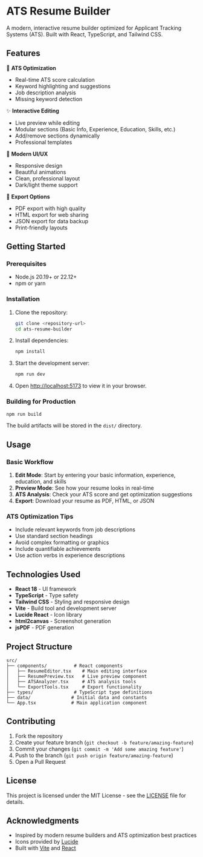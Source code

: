 # ATS Resume Builder

A modern, interactive resume builder optimized for Applicant Tracking Systems (ATS). Built with React, TypeScript, and Tailwind CSS.

## Features

🎯 **ATS Optimization**

- Real-time ATS score calculation
- Keyword highlighting and suggestions
- Job description analysis
- Missing keyword detection

✨ **Interactive Editing**

- Live preview while editing
- Modular sections (Basic Info, Experience, Education, Skills, etc.)
- Add/remove sections dynamically
- Professional templates

📱 **Modern UI/UX**

- Responsive design
- Beautiful animations
- Clean, professional layout
- Dark/light theme support

📄 **Export Options**

- PDF export with high quality
- HTML export for web sharing
- JSON export for data backup
- Print-friendly layouts

## Getting Started

### Prerequisites

- Node.js 20.19+ or 22.12+
- npm or yarn

### Installation

1. Clone the repository:

   ```bash
   git clone <repository-url>
   cd ats-resume-builder
   ```

2. Install dependencies:

   ```bash
   npm install
   ```

3. Start the development server:

   ```bash
   npm run dev
   ```

4. Open [http://localhost:5173](http://localhost:5173) to view it in your browser.

### Building for Production

```bash
npm run build
```

The build artifacts will be stored in the `dist/` directory.

## Usage

### Basic Workflow

1. **Edit Mode**: Start by entering your basic information, experience, education, and skills
2. **Preview Mode**: See how your resume looks in real-time
3. **ATS Analysis**: Check your ATS score and get optimization suggestions
4. **Export**: Download your resume as PDF, HTML, or JSON

### ATS Optimization Tips

- Include relevant keywords from job descriptions
- Use standard section headings
- Avoid complex formatting or graphics
- Include quantifiable achievements
- Use action verbs in experience descriptions

## Technologies Used

- **React 18** - UI framework
- **TypeScript** - Type safety
- **Tailwind CSS** - Styling and responsive design
- **Vite** - Build tool and development server
- **Lucide React** - Icon library
- **html2canvas** - Screenshot generation
- **jsPDF** - PDF generation

## Project Structure

```
src/
├── components/          # React components
│   ├── ResumeEditor.tsx    # Main editing interface
│   ├── ResumePreview.tsx   # Live preview component
│   ├── ATSAnalyzer.tsx     # ATS analysis tools
│   └── ExportTools.tsx     # Export functionality
├── types/               # TypeScript type definitions
├── data/               # Initial data and constants
└── App.tsx             # Main application component
```

## Contributing

1. Fork the repository
2. Create your feature branch (`git checkout -b feature/amazing-feature`)
3. Commit your changes (`git commit -m 'Add some amazing feature'`)
4. Push to the branch (`git push origin feature/amazing-feature`)
5. Open a Pull Request

## License

This project is licensed under the MIT License - see the [LICENSE](LICENSE) file for details.

## Acknowledgments

- Inspired by modern resume builders and ATS optimization best practices
- Icons provided by [Lucide](https://lucide.dev/)
- Built with [Vite](https://vitejs.dev/) and [React](https://reactjs.org/)

